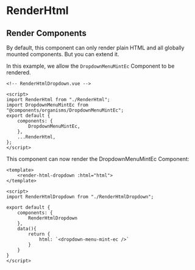 # RenderHtml

## Render Components

By default, this component can only render plain HTML and all globally mounted components. But you can extend it.

In this example, we allow the `DropdownMenuMintEc` Component to be rendered.

```vue
<!-- RenderHtmlDropdown.vue -->

<script>
import RenderHtml from "./RenderHtml";
import DropdownMenuMintEc from "@components/organisms/DropdownMenuMintEc";
export default {
	components: {
		DropdownMenuMintEc,
	},
	...RenderHtml,
};
</script>
```

This component can now render the DropdownMenuMintEc Component:

```vue
<template>
	<render-html-dropdown :html="html">
</template>

<script>
import RenderHtmlDropdown from "./RenderHtmlDropdown";

export default {
	components: {
		RenderHtmlDropdown
	},
	data(){
		return {
			html: `<dropdown-menu-mint-ec />`
		}
	}
}
</script>
```
